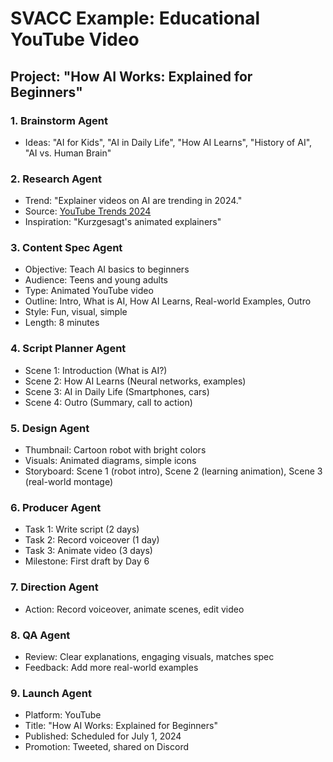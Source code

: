 # SVACC Example: Educational YouTube Video

## Project: "How AI Works: Explained for Beginners"

### 1. Brainstorm Agent
- Ideas: "AI for Kids", "AI in Daily Life", "How AI Learns", "History of AI", "AI vs. Human Brain"

### 2. Research Agent
- Trend: "Explainer videos on AI are trending in 2024."
- Source: [YouTube Trends 2024](https://trends.youtube.com/)
- Inspiration: "Kurzgesagt's animated explainers"

### 3. Content Spec Agent
- Objective: Teach AI basics to beginners
- Audience: Teens and young adults
- Type: Animated YouTube video
- Outline: Intro, What is AI, How AI Learns, Real-world Examples, Outro
- Style: Fun, visual, simple
- Length: 8 minutes

### 4. Script Planner Agent
- Scene 1: Introduction (What is AI?)
- Scene 2: How AI Learns (Neural networks, examples)
- Scene 3: AI in Daily Life (Smartphones, cars)
- Scene 4: Outro (Summary, call to action)

### 5. Design Agent
- Thumbnail: Cartoon robot with bright colors
- Visuals: Animated diagrams, simple icons
- Storyboard: Scene 1 (robot intro), Scene 2 (learning animation), Scene 3 (real-world montage)

### 6. Producer Agent
- Task 1: Write script (2 days)
- Task 2: Record voiceover (1 day)
- Task 3: Animate video (3 days)
- Milestone: First draft by Day 6

### 7. Direction Agent
- Action: Record voiceover, animate scenes, edit video

### 8. QA Agent
- Review: Clear explanations, engaging visuals, matches spec
- Feedback: Add more real-world examples

### 9. Launch Agent
- Platform: YouTube
- Title: "How AI Works: Explained for Beginners"
- Published: Scheduled for July 1, 2024
- Promotion: Tweeted, shared on Discord

